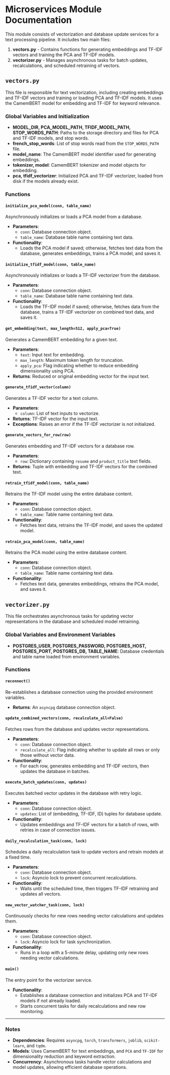 # Microservices Module Documentation

This module consists of vectorization and database update services for a text processing pipeline. It includes two main files:
1. **vectors.py** - Contains functions for generating embeddings and TF-IDF vectors and training the PCA and TF-IDF models.
2. **vectorizer.py** - Manages asynchronous tasks for batch updates, recalculations, and scheduled retraining of vectors.

## `vectors.py`

This file is responsible for text vectorization, including creating embeddings and TF-IDF vectors and training or loading PCA and TF-IDF models. It uses the CamemBERT model for embedding and TF-IDF for keyword relevance.

### Global Variables and Initialization

- **MODEL_DIR, PCA_MODEL_PATH, TFIDF_MODEL_PATH, STOP_WORDS_PATH**: Paths to the storage directory and files for PCA and TF-IDF models, and stop words.
- **french_stop_words**: List of stop words read from the `STOP_WORDS_PATH` file.
- **model_name**: The CamemBERT model identifier used for generating embeddings.
- **tokenizer, model**: CamemBERT tokenizer and model objects for embedding.
- **pca, tfidf_vectorizer**: Initialized PCA and TF-IDF vectorizer, loaded from disk if the models already exist.

### Functions

#### `initialize_pca_model(conn, table_name)`
Asynchronously initializes or loads a PCA model from a database.

- **Parameters**:
  - `conn`: Database connection object.
  - `table_name`: Database table name containing text data.
- **Functionality**:
  - Loads the PCA model if saved; otherwise, fetches text data from the database, generates embeddings, trains a PCA model, and saves it.

#### `initialize_tfidf_model(conn, table_name)`
Asynchronously initializes or loads a TF-IDF vectorizer from the database.

- **Parameters**:
  - `conn`: Database connection object.
  - `table_name`: Database table name containing text data.
- **Functionality**:
  - Loads the TF-IDF model if saved; otherwise, fetches data from the database, trains a TF-IDF vectorizer on combined text data, and saves it.

#### `get_embedding(text, max_length=512, apply_pca=True)`
Generates a CamemBERT embedding for a given text.

- **Parameters**:
  - `text`: Input text for embedding.
  - `max_length`: Maximum token length for truncation.
  - `apply_pca`: Flag indicating whether to reduce embedding dimensionality using PCA.
- **Returns**: Reduced or original embedding vector for the input text.

#### `generate_tfidf_vector(column)`
Generates a TF-IDF vector for a text column.

- **Parameters**:
  - `column`: List of text inputs to vectorize.
- **Returns**: TF-IDF vector for the input text.
- **Exceptions**: Raises an error if the TF-IDF vectorizer is not initialized.

#### `generate_vectors_for_row(row)`
Generates embedding and TF-IDF vectors for a database row.

- **Parameters**:
  - `row`: Dictionary containing `resume` and `product_title` text fields.
- **Returns**: Tuple with embedding and TF-IDF vectors for the combined text.

#### `retrain_tfidf_model(conn, table_name)`
Retrains the TF-IDF model using the entire database content.

- **Parameters**:
  - `conn`: Database connection object.
  - `table_name`: Table name containing text data.
- **Functionality**:
  - Fetches text data, retrains the TF-IDF model, and saves the updated model.

#### `retrain_pca_model(conn, table_name)`
Retrains the PCA model using the entire database content.

- **Parameters**:
  - `conn`: Database connection object.
  - `table_name`: Table name containing text data.
- **Functionality**:
  - Fetches text data, generates embeddings, retrains the PCA model, and saves it.

## `vectorizer.py`

This file orchestrates asynchronous tasks for updating vector representations in the database and scheduled model retraining.

### Global Variables and Environment Variables

- **POSTGRES_USER, POSTGRES_PASSWORD, POSTGRES_HOST, POSTGRES_PORT, POSTGRES_DB, TABLE_NAME**: Database credentials and table name loaded from environment variables.

### Functions

#### `reconnect()`
Re-establishes a database connection using the provided environment variables.

- **Returns**: An `asyncpg` database connection object.

#### `update_combined_vectors(conn, recalculate_all=False)`
Fetches rows from the database and updates vector representations.

- **Parameters**:
  - `conn`: Database connection object.
  - `recalculate_all`: Flag indicating whether to update all rows or only those without vector data.
- **Functionality**:
  - For each row, generates embedding and TF-IDF vectors, then updates the database in batches.

#### `execute_batch_updates(conn, updates)`
Executes batched vector updates in the database with retry logic.

- **Parameters**:
  - `conn`: Database connection object.
  - `updates`: List of (embedding, TF-IDF, ID) tuples for database update.
- **Functionality**:
  - Updates embeddings and TF-IDF vectors for a batch of rows, with retries in case of connection issues.

#### `daily_recalculation_task(conn, lock)`
Schedules a daily recalculation task to update vectors and retrain models at a fixed time.

- **Parameters**:
  - `conn`: Database connection object.
  - `lock`: Asyncio lock to prevent concurrent recalculations.
- **Functionality**:
  - Waits until the scheduled time, then triggers TF-IDF retraining and updates all vectors.

#### `new_vector_watcher_task(conn, lock)`
Continuously checks for new rows needing vector calculations and updates them.

- **Parameters**:
  - `conn`: Database connection object.
  - `lock`: Asyncio lock for task synchronization.
- **Functionality**:
  - Runs in a loop with a 5-minute delay, updating only new rows needing vector calculations.

#### `main()`
The entry point for the vectorizer service.

- **Functionality**:
  - Establishes a database connection and initializes PCA and TF-IDF models if not already loaded.
  - Starts concurrent tasks for daily recalculations and new row monitoring.

---

### Notes

- **Dependencies**: Requires `asyncpg`, `torch`, `transformers`, `joblib`, `scikit-learn`, and `tqdm`.
- **Models**: Uses CamemBERT for text embeddings, and `PCA` and `TF-IDF` for dimensionality reduction and keyword extraction.
- **Concurrency**: Asynchronous tasks handle vector calculations and model updates, allowing efficient database operations.
